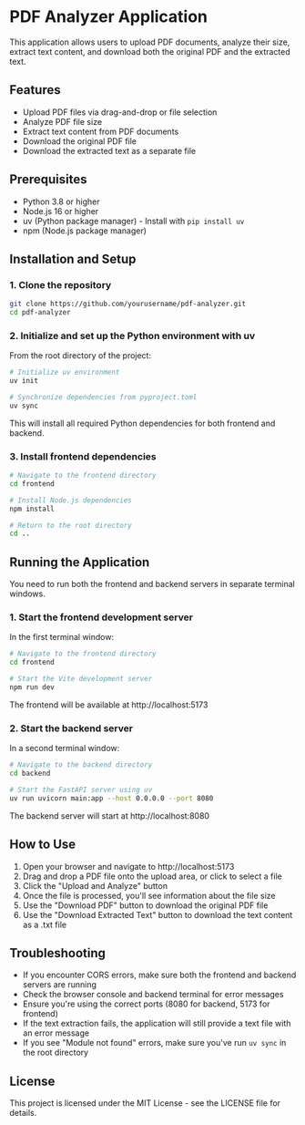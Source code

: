 # PDF Analyzer Application

This application allows users to upload PDF documents, analyze their size, extract text content, and download both the original PDF and the extracted text.

## Features

- Upload PDF files via drag-and-drop or file selection
- Analyze PDF file size
- Extract text content from PDF documents
- Download the original PDF file
- Download the extracted text as a separate file

## Prerequisites

- Python 3.8 or higher
- Node.js 16 or higher
- uv (Python package manager) - Install with `pip install uv`
- npm (Node.js package manager)

## Installation and Setup

### 1. Clone the repository

```bash
git clone https://github.com/yourusername/pdf-analyzer.git
cd pdf-analyzer
```

### 2. Initialize and set up the Python environment with uv

From the root directory of the project:

```bash
# Initialize uv environment
uv init

# Synchronize dependencies from pyproject.toml
uv sync
```

This will install all required Python dependencies for both frontend and backend.

### 3. Install frontend dependencies

```bash
# Navigate to the frontend directory
cd frontend

# Install Node.js dependencies
npm install

# Return to the root directory
cd ..
```

## Running the Application

You need to run both the frontend and backend servers in separate terminal windows.

### 1. Start the frontend development server

In the first terminal window:

```bash
# Navigate to the frontend directory
cd frontend

# Start the Vite development server
npm run dev
```

The frontend will be available at http://localhost:5173

### 2. Start the backend server

In a second terminal window:

```bash
# Navigate to the backend directory
cd backend

# Start the FastAPI server using uv
uv run uvicorn main:app --host 0.0.0.0 --port 8080
```

The backend server will start at http://localhost:8080

## How to Use

1. Open your browser and navigate to http://localhost:5173
2. Drag and drop a PDF file onto the upload area, or click to select a file
3. Click the "Upload and Analyze" button
4. Once the file is processed, you'll see information about the file size
5. Use the "Download PDF" button to download the original PDF file
6. Use the "Download Extracted Text" button to download the text content as a .txt file

## Troubleshooting

- If you encounter CORS errors, make sure both the frontend and backend servers are running
- Check the browser console and backend terminal for error messages
- Ensure you're using the correct ports (8080 for backend, 5173 for frontend)
- If the text extraction fails, the application will still provide a text file with an error message
- If you see "Module not found" errors, make sure you've run `uv sync` in the root directory

## License

This project is licensed under the MIT License - see the LICENSE file for details.

